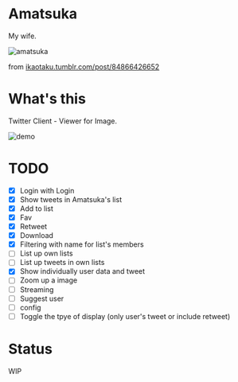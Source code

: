 Amatsuka
=======

My wife.

![amatsuka](https://38.media.tumblr.com/3249e7c1e5e56fa32ea0d2dc29de3be2/tumblr_n54i8vGyOT1s4qvrdo1_500.gif)

from <a href="http://ikaotaku.tumblr.com/post/84866426652" target="_blank">ikaotaku.tumblr.com/post/84866426652</a>


What's this
========

Twitter Client - Viewer for Image.

![demo](https://dl.dropboxusercontent.com/u/31717228/898/Amatsuka/demo_fav_follow_dl.gif)


TODO
======

- [x] Login with Login
- [x] Show tweets in Amatsuka's list
- [x] Add to list
- [x] Fav
- [x] Retweet
- [x] Download
- [x] Filtering with name for list's members
- [ ] List up own lists
- [ ] List up tweets in own lists
- [x] Show individually user data and tweet
- [ ] Zoom up a image
- [ ] Streaming
- [ ] Suggest user
- [ ] config
- [ ] Toggle the tpye of display (only user's tweet or include retweet)

Status
=======

WIP

